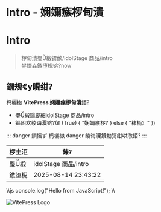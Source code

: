 ﻿# Intro - 娴嬭瘯椤甸潰
# Intro

> 椤甸潰璺緞锛歕/idolStage 商品/intro\
> 鐢熸垚鏃堕棿锛?now

## 鐗规€у睍绀?
杩欐槸 **VitePress 娴嬭瘯椤甸潰**銆?

- 璺緞鍚嶏細idolStage 商品/intro
- 鏂囦欢绫诲瀷锛?(if (True) { "娴嬭瘯椤? } else { "棣栭〉" })

::: danger 鎻愮ず
杩欐槸 danger 绫诲瀷鐨勬彁绀哄潡銆?
:::

| 椤圭洰 | 鍊?|
| ---- | -- |
| 璺緞 | idolStage 商品/intro |
| 鏃堕棿 | 2025-08-14 23:43:22 |

\\\js
console.log("Hello from JavaScript!");
\\\

![VitePress Logo](https://vitepress.dev/vitepress-logo-mini.svg)
